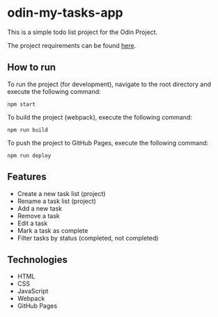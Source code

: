 # odin-my-tasks-app

This is a simple todo list project for the Odin Project. 

The project requirements can be found [here](https://www.theodinproject.com/lessons/node-path-javascript-restaurant-page).

## How to run
To run the project (for development), navigate to the root directory and execute the following command:
```
npm start
```

To build the project (webpack), execute the following command:
```
npm run build
```

To push the project to GitHub Pages, execute the following command:
```
npm run deploy
```

## Features
- Create a new task list (project)
- Rename a task list (project)
- Add a new task
- Remove a task
- Edit a task
- Mark a task as complete
- Filter tasks by status (completed, not completed) 

## Technologies
- HTML
- CSS
- JavaScript
- Webpack
- GitHub Pages


